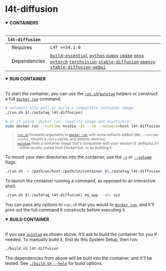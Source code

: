 # l4t-diffusion

<details open>
<summary><b>CONTAINERS</b></summary>
<br>

| **`l4t-diffusion`** | |
| :-- | :-- |
| &nbsp;&nbsp;&nbsp;Requires | `L4T >=34.1.0` |
| &nbsp;&nbsp;&nbsp;Dependencies | [`build-essential`](/packages/build-essential) [`python`](/packages/python) [`numpy`](/packages/numpy) [`cmake`](/packages/cmake/cmake_pip) [`onnx`](/packages/onnx) [`pytorch`](/packages/pytorch) [`torchvision`](/packages/pytorch/torchvision) [`stable-diffusion`](/packages/diffusion/stable-diffusion) [`opencv`](/packages/opencv) [`stable-diffusion-webui`](/packages/diffusion/stable-diffusion-webui) |

</details>

<details open>
<summary><b>RUN CONTAINER</b></summary>
<br>

To start the container, you can use the [`run.sh`](/run.sh)/[`autotag`](/autotag) helpers or construct a full [`docker run`](https://docs.docker.com/engine/reference/commandline/run/) command:
```bash
# automatically pull or build a compatible container image
./run.sh $(./autotag l4t-diffusion)

# or if using 'docker run' (specify image and mounts/ect)
sudo docker run --runtime nvidia -it --rm --network=host l4t-diffusion:35.2.1

```
> <sup>[`run.sh`](/run.sh) forwards arguments to [`docker run`](https://docs.docker.com/engine/reference/commandline/run/) with some defaults added (like `--runtime nvidia`, mounts a `/data` cache, and detects devices)</sup><br>
> <sup>[`autotag`](/autotag) finds a container image that's compatible with your version of JetPack/L4T - either locally, pulled from DockerHub, or by building it.</sup>

To mount your own directories into the container, use the [`-v`](https://docs.docker.com/engine/reference/commandline/run/#volume) or [`--volume`](https://docs.docker.com/engine/reference/commandline/run/#volume) flags:
```bash
./run.sh -v /path/on/host:/path/in/container $(./autotag l4t-diffusion)
```
To launch the container running a command, as opposed to an interactive shell:
```bash
./run.sh $(./autotag l4t-diffusion) my_app --abc xyz
```
You can pass any options to `run.sh` that you would to [`docker run`](https://docs.docker.com/engine/reference/commandline/run/), and it'll print out the full command it constructs before executing it.
</details>
<details open>
<summary><b>BUILD CONTAINER</b></summary>
<br>

If you use [`autotag`](/autotag) as shown above, it'll ask to build the container for you if needed.  To manually build it, first do this System Setup, then run:
```bash
./build.sh l4t-diffusion
```
The dependencies from above will be built into the container, and it'll be tested.  See [`./build.sh --help`](/jetson_containers/build.py) for build options.
</details>
